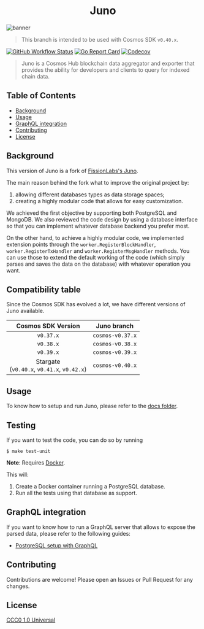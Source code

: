 <div align="center">
  <h1> Juno </h1>
</div>

![banner](.docs/.img/logo.png)

> This branch is intended to be used with Cosmos SDK `v0.40.x`.

[![GitHub Workflow Status](https://img.shields.io/github/workflow/status/desmos-labs/juno/Tests)](https://github.com/Source-Protocol-Cosmos/juno/actions?query=workflow%3ATests)
[![Go Report Card](https://goreportcard.com/badge/github.com/Source-Protocol-Cosmos/juno)](https://goreportcard.com/report/github.com/Source-Protocol-Cosmos/juno)
[![Codecov](https://img.shields.io/codecov/c/github/desmos-labs/juno)](https://codecov.io/gh/desmos-labs/juno/branch/cosmos-v0.40.x)

> Juno is a Cosmos Hub blockchain data aggregator and exporter that provides the ability for developers and clients to query for indexed chain data.

## Table of Contents

- [Background](#background)
- [Usage](#usage)
- [GraphQL integration](#graphql-integration)
- [Contributing](#contributing)
- [License](#license)

## Background

This version of Juno is a fork of [FissionLabs's Juno](https://github.com/fissionlabsio/juno).

The main reason behind the fork what to improve the original project by:

1. allowing different databases types as data storage spaces;
2. creating a highly modular code that allows for easy customization.

We achieved the first objective by supporting both PostgreSQL and MongoDB. We also reviewed the code design by using a database interface so that you can implement whatever database backend you prefer most.

On the other hand, to achieve a highly modular code, we implemented extension points through the `worker.RegisterBlockHandler`, `worker.RegisterTxHandler` and `worker.RegisterMsgHandler` methods. You can use those to extend the default working of the code (which simply parses and saves the data on the database) with whatever operation you want.

## Compatibility table

Since the Cosmos SDK has evolved a lot, we have different versions of Juno available.

|               Cosmos SDK Version                |   Juno branch    |
| :---------------------------------------------: | :--------------: |
|                    `v0.37.x`                    | `cosmos-v0.37.x` |
|                    `v0.38.x`                    | `cosmos-v0.38.x` |
|                    `v0.39.x`                    | `cosmos-v0.39.x` |
| Stargate <br> (`v0.40.x`, `v0.41.x`, `v0.42.x`) | `cosmos-v0.40.x` |

## Usage

To know how to setup and run Juno, please refer to the [docs folder](.docs).

## Testing

If you want to test the code, you can do so by running

```shell
$ make test-unit
```

**Note**: Requires [Docker](https://docker.com).

This will:

1. Create a Docker container running a PostgreSQL database.
2. Run all the tests using that database as support.

## GraphQL integration

If you want to know how to run a GraphQL server that allows to expose the parsed data, please refer to the following guides:

- [PostgreSQL setup with GraphQL](.docs/postgres-graphql-setup.md)

## Contributing

Contributions are welcome! Please open an Issues or Pull Request for any changes.

## License

[CCC0 1.0 Universal](https://creativecommons.org/share-your-work/public-domain/cc0/)

